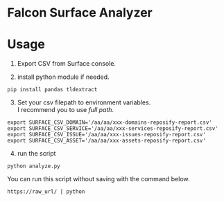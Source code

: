# Falcon Surface Analyzer

# Usage

1. Export CSV from Surface console.

2. install python module if needed.
```shell
pip install pandas tldextract
``` 
 

3. Set your csv filepath to environment variables.  
I recommend you to use *full path*.
```shell
export SURFACE_CSV_DOMAIN='/aa/aa/xxx-domains-reposify-report.csv' 
export SURFACE_CSV_SERVICE='/aa/aa/xxx-services-reposify-report.csv'
export SURFACE_CSV_ISSUE='/aa/aa/xxx-issues-reposify-report.csv'
export SURFACE_CSV_ASSET='/aa/aa/xxx-assets-reposify-report.csv'
```

4. run the script
```shell
python analyze.py
```
  
You can run this script without saving with the command below.
```shell
https://raw_url/ | python
```

